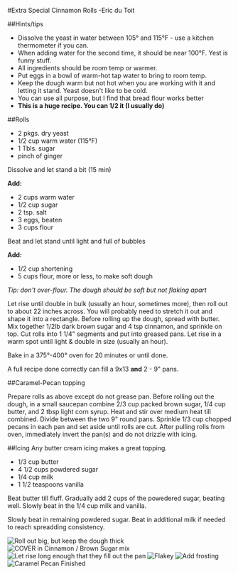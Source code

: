 #Extra Special Cinnamon Rolls
-Eric du Toit

##Hints/tips

* Dissolve the yeast in water between 105° and 115°F - use a kitchen thermometer if you can.  
* When adding water for the second time, it should be near 100°F.  Yest is funny stuff.
* All ingredients should be room temp or warmer.  
* Put eggs in a bowl of warm-hot tap water to bring to room temp.
* Keep the dough warm but not hot when you are working with it and letting it stand.  Yeast doesn't like to be cold.
* You can use all purpose, but I find that bread flour works better
* **This is a huge recipe.  You can 1/2 it (I usually do)** 

##Rolls
* 2 pkgs. dry yeast
* 1/2 cup warm water (115°F)
* 1 Tbls. sugar
* pinch of ginger

Dissolve and let stand a bit (15 min)

**Add:**

* 2 cups warm water
* 1/2 cup sugar
* 2 tsp. salt
* 3 eggs, beaten
* 3 cups flour

Beat and let stand until light and full of bubbles

**Add:**

* 1/2 cup shortening
*  5 cups flour, more or less, to make soft dough

*Tip: don't over-flour.  The dough should be soft but not flaking apart*

Let rise until double in bulk (usually an hour, sometimes more), then roll out to about 22 inches across.  You will probably need to stretch it out and shape it into a rectangle.  Before rolling up the dough, spread with butter.  Mix together 1/2lb dark brown sugar and 4 tsp cinnamon, and sprinkle on top.  Cut rolls into 1 1/4" segments and put into greased pans.  Let rise in a warm spot until light & double in size (usually an hour).  

Bake in a 375°-400° oven for 20 minutes or until done.

A full recipe done correctly can fill a 9x13 **and** 2 - 9" pans.


##Caramel-Pecan topping

Prepare rolls as above except do not grease pan.  Before rolling out the dough, in a small saucepan combine 2/3 cup packed brown sugar, 1/4 cup butter, and 2 tbsp light corn syrup.  Heat and stir over medium heat till combined.  Divide between the two 9" round pans.  Sprinkle 1/3 cup chopped pecans in each pan and set aside until rolls are cut.  After pulling rolls from oven, immediately invert the pan(s) and do not drizzle with icing.

##Icing
Any butter cream icing makes a great topping.

* 1/3 cup butter
* 4 1/2 cups powdered sugar
* 1/4 cup milk
* 1 1/2 teaspoons vanilla

Beat butter till fluff.  Gradually add 2 cups of the powedered sugar, beating well.  Slowly beat in the 1/4 cup milk and vanilla. 

Slowly beat in remaining powdered sugar.  Beat in additional milk if needed to reach spreadding consistency.

![Roll out big, but keep the dough thick](https://github.com/kissmetrics/recipes/images/cinnamon-rolls-01_rolled-out.jpg)
![COVER in Cinnamon / Brown Sugar mix](https://github.com/kissmetrics/recipes/images/cinnamon-rolls-02_covered-in-cinnamonandsugar.jpg)
![Let rise long enough that they fill out the pan](https://github.com/kissmetrics/recipes/images/cinnamon-rolls-03_after-rising-in-pans.jpg)
![Flakey](https://github.com/kissmetrics/recipes/images/cinnamon-rolls-04_done.jpg)
![Add frosting](https://github.com/kissmetrics/recipes/images/cinnamon-rolls-05_frosted.jpg)
![Caramel Pecan Finished](https://github.com/kissmetrics/recipes/images/cinnamon-rolls-06_caramel-pecan.jpg)

